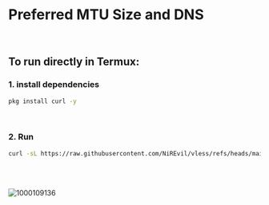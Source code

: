 # Preferred MTU Size and DNS

<br>

## To run directly in Termux:

### 1. install dependencies  

```bash
pkg install curl -y 
```

<br>

### 2. Run 

```bash
curl -sL https://raw.githubusercontent.com/NiREvil/vless/refs/heads/main/edge/SCAN/MTU.sh | bash
```

<br><br> 

![1000109136](https://github.com/user-attachments/assets/71a75706-804a-4872-81a8-0576541567ae)
